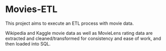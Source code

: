 # Movies-ETL
This project aims to execute an ETL process with movie data.

Wikipedia and Kaggle movie data as well as MovieLens rating data are extracted and cleaned/transformed for consistency and ease of work, and then loaded into SQL.
